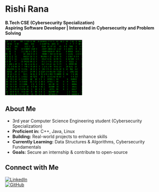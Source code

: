 # Rishi Rana

**B.Tech CSE (Cybersecurity Specialization)**  
**Aspiring Software Developer | Interested in Cybersecurity and Problem Solving**

<img src="/assets/matrix.gif" width="250" height="180" alt="GIF" />

## About Me

- 3rd year Computer Science Engineering student (Cybersecurity Specialization) 
- **Proficient in:** C++, Java, Linux  
- **Building:** Real-world projects to enhance skills  
- **Currently Learning:** Data Structures & Algorithms, Cybersecurity Fundamentals  
- **Goals:** Secure an internship & contribute to open-source  

## Connect with Me

[![LinkedIn](https://img.shields.io/badge/LinkedIn-0077B5?style=for-the-badge&logo=linkedin&logoColor=white)](https://www.linkedin.com/in/rishi-rana-11426a330)  
[![GitHub](https://img.shields.io/badge/GitHub-181717?style=for-the-badge&logo=github&logoColor=white)](https://github.com/rishi10rana)  

